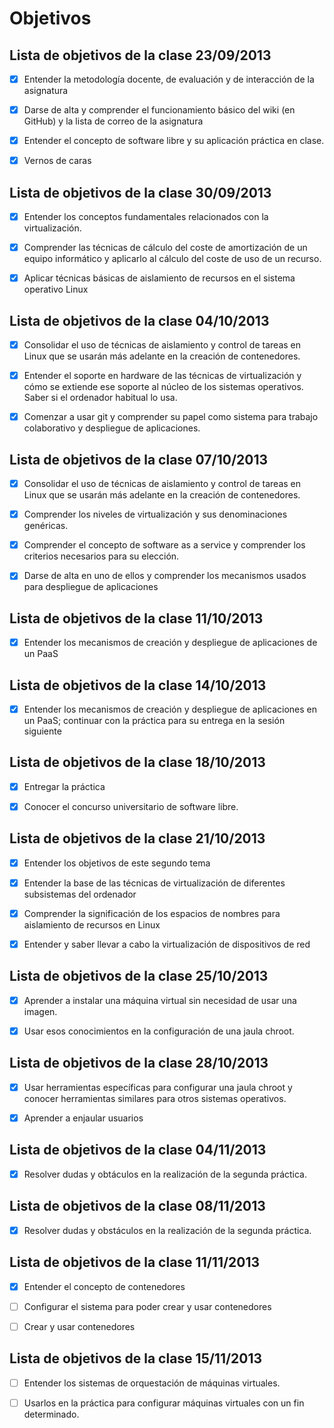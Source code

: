 Objetivos
=========

Lista de objetivos de la clase 23/09/2013
-----------------------------------------

- [x] Entender la metodología docente, de evaluación y de interacción de la asignatura

- [x] Darse de alta y comprender el funcionamiento básico del wiki (en GitHub) y la lista de correo de la asignatura

- [x] Entender el concepto de software libre y su aplicación práctica en clase.

- [x] Vernos de caras


Lista de objetivos de la clase 30/09/2013
-----------------------------------------

- [x] Entender los conceptos fundamentales relacionados con la virtualización.

- [x] Comprender las técnicas de cálculo del coste de amortización de un equipo informático y aplicarlo al cálculo del coste de uso de un recurso.

- [x] Aplicar técnicas básicas de aislamiento de recursos en el sistema operativo Linux

Lista de objetivos de la clase 04/10/2013
-----------------------------------------

- [x] Consolidar el uso de técnicas de aislamiento y control de tareas en Linux que se usarán más adelante en la creación de contenedores.

- [x] Entender el soporte en hardware de las técnicas de virtualización y cómo se extiende ese soporte al núcleo de los sistemas operativos. Saber si el ordenador habitual lo usa.

- [x] Comenzar a usar git y comprender su papel como sistema para trabajo colaborativo y despliegue de aplicaciones.

Lista de objetivos de la clase 07/10/2013
------------------------------------------


- [x] Consolidar el uso de técnicas de aislamiento y control de tareas en Linux que se usarán más adelante en la creación de contenedores.

- [x] Comprender los niveles de virtualización y sus denominaciones genéricas.

- [x] Comprender el concepto de software as a service y comprender los criterios necesarios para su elección.

- [x] Darse de alta en uno de ellos y comprender los mecanismos usados para despliegue de aplicaciones


Lista de objetivos de la clase 11/10/2013
------------------------------------------

- [x] Entender los mecanismos de creación y despliegue de aplicaciones de un PaaS


Lista de objetivos de la clase 14/10/2013
-----------------------------------------

- [x] Entender los mecanismos de creación y despliegue de aplicaciones en un PaaS; continuar con la práctica para su entrega en la sesión siguiente


Lista de objetivos de la clase 18/10/2013
-----------------------------------------

- [x]  Entregar la práctica

- [x] Conocer el concurso universitario de software libre.


Lista de objetivos de la clase 21/10/2013
-----------------------------------------

- [x] Entender los objetivos de este segundo tema

- [x] Entender la base de las técnicas de virtualización de diferentes subsistemas del ordenador

- [x] Comprender la significación de los espacios de nombres para aislamiento de recursos en Linux

- [x] Entender y saber llevar a cabo la virtualización de dispositivos de red

Lista de objetivos de la clase 25/10/2013
-----------------------------------------

- [x] Aprender a instalar una máquina virtual sin necesidad de usar una imagen.

- [x] Usar esos conocimientos en la configuración de una jaula chroot.

Lista de objetivos de la clase 28/10/2013
-----------------------------------------

- [x] Usar herramientas específicas para configurar una jaula chroot y conocer herramientas similares para otros sistemas operativos.

- [x] Aprender a enjaular usuarios


Lista de objetivos de la clase 04/11/2013
------------------------------------------

- [x] Resolver dudas y obtáculos en la realización de la segunda práctica. 

Lista de objetivos de la clase 08/11/2013
-----------------------------------------

- [x] Resolver dudas y obstáculos en la realización de la segunda práctica.

Lista de objetivos de la clase 11/11/2013
-----------------------------------------

- [x] Entender el concepto de contenedores

- [ ] Configurar el sistema para poder crear y usar contenedores

- [ ] Crear y usar contenedores

Lista de objetivos de la clase 15/11/2013
-----------------------------------------

- [ ] Entender los sistemas de orquestación de máquinas virtuales.

- [ ] Usarlos en la práctica para configurar máquinas virtuales con un fin determinado.

